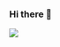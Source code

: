 ### Hi there 👋
<img src="https://capsule-render.vercel.app/api?type=slice&color=timeGradient&animation=fadeIn&height=300&section=header&text=Hi%20Their&fontSize=90" />
<!--
**Amharc-Hash/Amharc-Hash** is a ✨ _special_ ✨ repository because its `README.md` (this file) appears on your GitHub profile.

Here are some ideas to get you started:

- 🔭 I’m currently working on ...
- 🌱 I’m currently learning ...
- 👯 I’m looking to collaborate on ...
- 🤔 I’m looking for help with ...
- 💬 Ask me about ...
- 📫 How to reach me: ...
- 😄 Pronouns: ...
- ⚡ Fun fact: ...
-->
